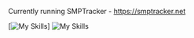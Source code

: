 Currently running SMPTracker - https://smptracker.net

[![My Skills](https://skillicons.dev/icons?i=photoshop,html,cloudflare,docker,grafana,nginx,vscode)]
![My Skills](https://skillicons.dev/icons?i=photoshop,html,cloudflare,docker,grafana,nginx,vscode)
